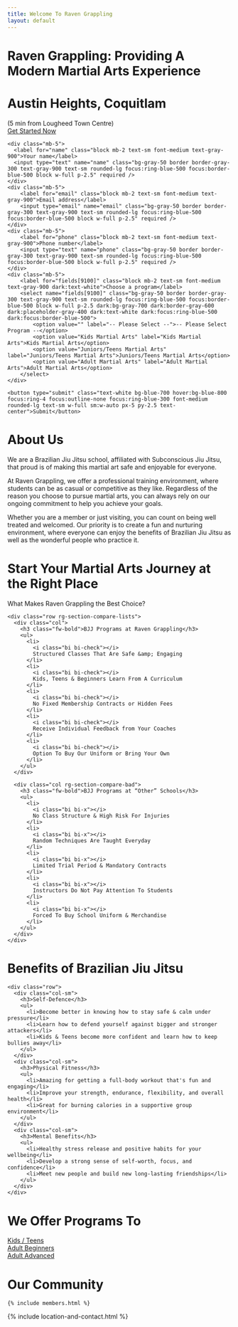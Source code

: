 ```yaml
---
title: Welcome To Raven Grappling
layout: default
---
```


<div class="container-fluid rg-landing-raven">
  <div class="container">
    <h1 class="display-3 fw-bold rg-welcome">Raven Grappling: Providing A Modern Martial Arts Experience</h1>
    <h1 class="display-5 fw-bold mb-1 rg-welcome"> Austin Heights, Coquitlam</h1>
    <div class="fs-5 fw-bold mb-5 rg-welcome">(5 min from Lougheed Town Centre)</div>
    <a href="/memberships" class="rg-button">Get Started Now</a>
  </div>
</div>



<form class="max-w-sm mx-auto" method="post" action="https://gymdesk.com/contact/form">
    <input type="hidden" name="form_id" value="Ddr5L">
	<input type="hidden" name="external" value="1">
	<input type="hidden" name="gym" value="A91kn">
	<input type="hidden" name="post_submit_redirect_url" value="https://google.com">

    <div class="mb-5">
      <label for="name" class="block mb-2 text-sm font-medium text-gray-900">Your name</label>
      <input type="text" name="name" class="bg-gray-50 border border-gray-300 text-gray-900 text-sm rounded-lg focus:ring-blue-500 focus:border-blue-500 block w-full p-2.5" required />
    </div>
    <div class="mb-5">
        <label for="email" class="block mb-2 text-sm font-medium text-gray-900">Email address</label>
        <input type="email" name="email" class="bg-gray-50 border border-gray-300 text-gray-900 text-sm rounded-lg focus:ring-blue-500 focus:border-blue-500 block w-full p-2.5" required />
    </div>
    <div class="mb-5">
        <label for="phone" class="block mb-2 text-sm font-medium text-gray-900">Phone number</label>
        <input type="text" name="phone" class="bg-gray-50 border border-gray-300 text-gray-900 text-sm rounded-lg focus:ring-blue-500 focus:border-blue-500 block w-full p-2.5" required />
    </div>
    <div class="mb-5">
        <label for="fields[9100]" class="block mb-2 text-sm font-medium text-gray-900 dark:text-white">Choose a program</label>
        <select name="fields[9100]" class="bg-gray-50 border border-gray-300 text-gray-900 text-sm rounded-lg focus:ring-blue-500 focus:border-blue-500 block w-full p-2.5 dark:bg-gray-700 dark:border-gray-600 dark:placeholder-gray-400 dark:text-white dark:focus:ring-blue-500 dark:focus:border-blue-500">
            <option value="" label="-- Please Select --">-- Please Select Program --</option>
            <option value="Kids Martial Arts" label="Kids Martial Arts">Kids Martial Arts</option>
            <option value="Juniors/Teens Martial Arts" label="Juniors/Teens Martial Arts">Juniors/Teens Martial Arts</option>
            <option value="Adult Martial Arts" label="Adult Martial Arts">Adult Martial Arts</option>
        </select>
    </div>

    <button type="submit" class="text-white bg-blue-700 hover:bg-blue-800 focus:ring-4 focus:outline-none focus:ring-blue-300 font-medium rounded-lg text-sm w-full sm:w-auto px-5 py-2.5 text-center">Submit</button>
</form>


<div class="rg-container light">
  <div class= "container py-5 px-4 p-lg-4">
    <h1 class="text-center fw-bold">
      About Us
    </h1>
    <p>
      We are a Brazilian Jiu Jitsu school, affiliated with Subconscious Jiu Jitsu, that proud is of making this martial art safe and enjoyable for everyone.
    </p>
    <p>
      At Raven Grappling, we offer a professional training environment, where students can be as casual or competitive as they like. Regardless of the reason you choose to pursue martial arts, you can always rely on our ongoing commitment to help you achieve your goals.
    </p>
    <p>
      Whether you are a member or just visiting, you can count on being well treated and welcomed. Our priority is to create a fun and nurturing environment, where everyone can enjoy the benefits of Brazilian Jiu Jitsu as well as the wonderful people who practice it.
    </p>
  </div>
</div>

<div class="rg-container">
  <div class="container py-5 p-lg-4 rg-section-compare">
    <h1 class="text-center">Start Your Martial Arts Journey at the Right Place</h1>
    <p class="text-center fs-4 mb-5">
      What Makes Raven Grappling the Best Choice?
    </p>

    <div class="row rg-section-compare-lists">
      <div class="col">
        <h3 class="fw-bold">BJJ Programs at Raven Grappling</h3>
        <ul>
          <li>
            <i class="bi bi-check"></i>
            Structured Classes That Are Safe &amp; Engaging
          </li>
          <li>
            <i class="bi bi-check"></i>
            Kids, Teens & Beginners Learn From A Curriculum
          </li>
          <li>
            <i class="bi bi-check"></i>
            No Fixed Membership Contracts or Hidden Fees
          </li>
          <li>
            <i class="bi bi-check"></i>
            Receive Individual Feedback from Your Coaches
          </li>
          <li>
            <i class="bi bi-check"></i>
            Option To Buy Our Uniform or Bring Your Own
          </li>
        </ul>
      </div>

      <div class="col rg-section-compare-bad">
        <h3 class="fw-bold">BJJ Programs at “Other” Schools</h3>
        <ul>
          <li>
            <i class="bi bi-x"></i>
            No Class Structure & High Risk For Injuries
          </li>
          <li>
            <i class="bi bi-x"></i>
            Random Techniques Are Taught Everyday
          </li>
          <li>
            <i class="bi bi-x"></i>
            Limited Trial Period & Mandatory Contracts
          </li>
          <li>
            <i class="bi bi-x"></i>
            Instructors Do Not Pay Attention To Students
          </li>
          <li>
            <i class="bi bi-x"></i>
            Forced To Buy School Uniform & Merchandise
          </li>
        </ul>
      </div>
    </div>
  </div>
</div>

<div class="rg-container light">
  <div class="container py-5 px-4 p-lg-4">
    <h1 class="text-center fw-bold">Benefits of Brazilian Jiu Jitsu</h1>

    <div class="row">
      <div class="col-sm">
        <h3>Self-Defence</h3>
        <ul>
          <li>Become better in knowing how to stay safe & calm under pressure</li>
          <li>Learn how to defend yourself against bigger and stronger attackers</li>
          <li>Kids & Teens become more confident and learn how to keep bullies away</li>
        </ul>
      </div>
      <div class="col-sm">
        <h3>Physical Fitness</h3>
        <ul>
          <li>Amazing for getting a full-body workout that's fun and engaging</li>
          <li>Improve your strength, endurance, flexibility, and overall health</li>
          <li>Great for burning calories in a supportive group environment</li>
        </ul>
      </div>
      <div class="col-sm">
        <h3>Mental Benefits</h3>
        <ul>
          <li>Healthy stress release and positive habits for your wellbeing</li>
          <li>Develop a strong sense of self-worth, focus, and confidence</li>
          <li>Meet new people and build new long-lasting friendships</li>
        </ul>
      </div>
    </div>
  </div>
</div>

<div class="rg-container">
  <div class="container py-5 px-4 p-lg-4">
    <h1 class="text-center fw-bold">We Offer Programs To</h1>
    <div class="rg-image-buttons">
      <a href="/kids-teens">
        <div class="rg-image-button-kids"></div>
        <span>Kids / Teens</span>
      </a>
      <a href="/beginners">
        <div class="rg-image-button-beginners"></div>
        <span>Adult Beginners</span>
      </a>
      <a href="/advanced">
        <div class="rg-image-button-advanced"></div>
        <span>Adult Advanced</span>
      </a>
    </div>
  </div>
</div>

<div class="rg-container light">
  <div class="container py-5 px-4 p-lg-4">
    <h1 class="text-center">
      Our Community
    </h1>

    {% include members.html %}
  </div>
</div>

<div class="rg-container">
  <div class="container">
    {% include location-and-contact.html %}
  </div>
</div>

